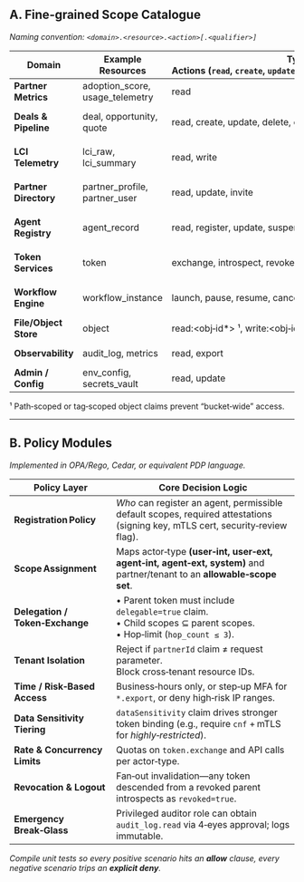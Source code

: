 ## A. Fine‑grained Scope Catalogue

*Naming convention: `<domain>.<resource>.<action>[.<qualifier>]`*

| Domain                | Example Resources                 | Typical Actions (`read`, `create`, `update`, `delete`, `invoke`, `exchange`, `admin`) | Representative Scopes                                                        |
| --------------------- | --------------------------------- | ------------------------------------------------------------------------------------- | ---------------------------------------------------------------------------- |
| **Partner Metrics**   | adoption\_score, usage\_telemetry | read                                                                                  | `partner.adoption_score.read`, `partner.usage_telemetry.read`                |
| **Deals & Pipeline**  | deal, opportunity, quote          | read, create, update, delete, export                                                  | `deals.read`, `deals.create`, `deals.update`, `deals.delete`, `deals.export` |
| **LCI Telemetry**     | lci\_raw, lci\_summary            | read, write                                                                           | `lci.raw.read`, `lci.summary.read`, `lci.raw.write`                          |
| **Partner Directory** | partner\_profile, partner\_user   | read, update, invite                                                                  | `partner.profile.read`, `partner.profile.update`, `partner.user.invite`      |
| **Agent Registry**    | agent\_record                     | read, register, update, suspend                                                       | `agent.registry.read`, `agent.registry.register`, `agent.registry.suspend`   |
| **Token Services**    | token                             | exchange, introspect, revoke                                                          | `token.exchange`, `token.introspect`, `token.revoke`                         |
| **Workflow Engine**   | workflow\_instance                | launch, pause, resume, cancel                                                         | `workflow.launch`, `workflow.pause`, `workflow.cancel`                       |
| **File/Object Store** | object                            | read:\<obj‑id\*> ¹, write:\<obj‑id\*>                                                 | `object.read:12345`, `object.write:12345`                                    |
| **Observability**     | audit\_log, metrics               | read, export                                                                          | `audit_log.read`, `metrics.export`                                           |
| **Admin / Config**    | env\_config, secrets\_vault       | read, update                                                                          | `config.read`, `config.update`, `vault.read`                                 |

¹ Path‑scoped or tag‑scoped object claims prevent “bucket‑wide” access.

---

## B. Policy Modules

*Implemented in OPA/Rego, Cedar, or equivalent PDP language.*

| Policy Layer                    | Core Decision Logic                                                                                                            |
| ------------------------------- | ------------------------------------------------------------------------------------------------------------------------------ |
| **Registration Policy**         | *Who* can register an agent, permissible default scopes, required attestations (signing key, mTLS cert, security‑review flag). |
| **Scope Assignment**            | Maps actor‑type **(user‑int, user‑ext, agent‑int, agent‑ext, system)** and partner/tenant to an **allowable‑scope set**.       |
| **Delegation / Token‑Exchange** | • Parent token must include `delegable=true` claim.<br>• Child scopes ⊆ parent scopes.<br>• Hop‑limit (`hop_count ≤ 3`).       |
| **Tenant Isolation**            | Reject if `partnerId` claim ≠ request parameter.<br>Block cross‑tenant resource IDs.                                           |
| **Time / Risk‑Based Access**    | Business‑hours only, or step‑up MFA for `*.export`, or deny high‑risk IP ranges.                                               |
| **Data Sensitivity Tiering**    | `dataSensitivity` claim drives stronger token binding (e.g., require `cnf` + mTLS for *highly‑restricted*).                    |
| **Rate & Concurrency Limits**   | Quotas on `token.exchange` and API calls per actor‑type.                                                                       |
| **Revocation & Logout**         | Fan‑out invalidation—any token descended from a revoked parent introspects as `revoked=true`.                                  |
| **Emergency Break‑Glass**       | Privileged auditor role can obtain `audit_log.read` via 4‑eyes approval; logs immutable.                                       |

*Compile unit tests so every positive scenario hits an **allow** clause, every negative scenario trips an **explicit deny**.*

